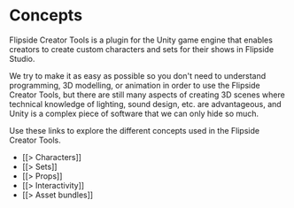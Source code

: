 # Concepts

Flipside Creator Tools is a plugin for the Unity game engine that enables creators to create custom characters and sets for their shows in Flipside Studio.

We try to make it as easy as possible so you don't need to understand programming, 3D modelling, or animation in order to use the Flipside Creator Tools, but there are still many aspects of creating 3D scenes where technical knowledge of lighting, sound design, etc. are advantageous, and Unity is a complex piece of software that we can only hide so much.

Use these links to explore the different concepts used in the Flipside Creator Tools.

* [[> Characters]]
* [[> Sets]]
* [[> Props]]
* [[> Interactivity]]
* [[> Asset bundles]]
